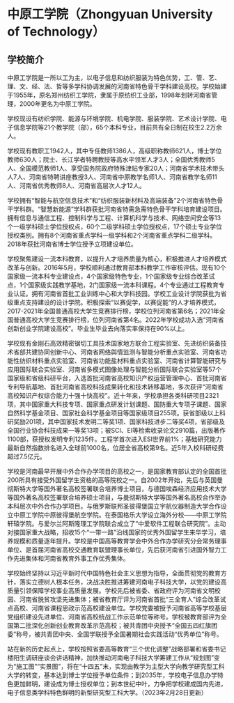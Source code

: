 # 中原工学院（Zhongyuan University of Technology）

## 学校简介

中原工学院是一所以工为主，以电子信息和纺织服装为特色优势，工、管、艺、理、文、经、法、哲等多学科协调发展的河南省特色骨干学科建设高校。学校始建于1955年，原名郑州纺织工学院，隶属于原纺织工业部，1998年划转河南省管理，2000年更名为中原工学院。

学校现设有纺织学院、能源与环境学院、机电学院、服装学院、艺术设计学院、电子信息学院等21个教学院（部），65个本科专业，目前共有全日制在校生2.2万余人。

学校现有教职工1942人，其中专任教师1386人，高级职称教师621人，博士学位教师630人；院士、长江学者特聘教授等高水平领军人才3人；全国优秀教师5人、全国模范教师1人、享受国务院政府特殊津贴专家20人；河南省学术技术带头人7人、河南省特聘讲座教授3人、河南省中原教学名师1人、河南省教学名师11人、河南省优秀教师8人、河南省高层次人才12人。

学校拥有“智能与航空信息技术”和“纺织服装新材料及高端装备”2个河南省特色骨干学科群。“智慧新能源”学科群获批河南省特需急需特色骨干学科培育建设项目。拥有信息与通信工程、控制科学与工程、计算机科学与技术、网络空间安全等13个一级学科硕士学位授权点，60个二级学科硕士学位授权点，17个硕士专业学位授权类别。拥有8个河南省重点学科一级学科和2个河南省重点学科二级学科。2018年获批河南省博士学位授予立项建设单位。

学校聚焦建设一流本科教育，以提升人才培养质量为核心，积极推进人才培养模式改革与创新。2016年5月，学校顺利通过教育部本科教学工作审核评估。现有10个国家级一流本科专业建设点，4个国家级特色专业，1个国家级专业综合改革试点，1个国家级实践教学基地，2门国家级一流本科课程。4个专业通过工程教育专业认证。拥有河南省首批工业训练中心和大学科技园。学校工业设计学院获批为省级重点支持建设的设计学院。积极探索“以赛促学，以赛促能”的人才培养模式，2017-2021年全国普通高校大学生竞赛排行榜，学校位列河南省第6名；2021年全国普通高校大学生竞赛排行榜，位列河南省第4名。2022年学校成功入选“河南省创新创业学院建设高校”。毕业生毕业去向落实率保持在90%以上。

学校现有金刚石高效精密锯切工具技术国家地方联合工程实验室、先进纺织装备技术省部共建协同创新中心、河南省网络舆情监测与智能分析重点实验室、河南省功能性纺织材料重点实验室、河南省功能盐材料重点实验室、河南省计算智能研究与应用国际联合实验室、河南省多模式图像处理与智能分析国际联合实验室等57个国家级和省级科研平台，入选首批河南省高校知识产权运营管理中心、首批河南省专利导航基地、首批河南省高校科技成果转化和技术转移基地，多次获评“河南省高校知识产权综合能力十强十快高校”。近十年来，学校承担各类科研项目2321项，其中国家重大科技专项、国家重点研发计划课题、国防重大专项子课题、国家自然科学基金项目、国家社会科学基金项目等国家级项目255项。获省部级以上科研奖励201项，其中国家技术发明二等奖1项、国家科技进步二等奖4项，省部级及全国行业协会科技成果一等奖13项；被SCI、EI等检索收录论文2910篇，出版著作1100部，获授权发明专利1235件。工程学首次进入ESI世界前1%；基础研究能力最新自然指数排名进入全球前1000名，位居全省高校第9名。近5年入校科研经费超过7.5亿元。

学校是河南最早开展中外合作办学项目的高校之一，是国家教育部认定的全国首批200所具有接受外国留学生资格的高等院校之一。自2002年开始，先后与英国曼彻斯特大学等国外著名高校签署联合培养博士项目，与德国埃森经济应用技术大学等国外著名高校签署联合培养硕士项目，与曼彻斯特大学等国外著名高校合作举办本科层次中外合作办学项目。与俄罗斯联邦圣彼得堡国立宇航仪器制造大学合作设立中原工学院中原彼得堡航空学院。在泰国格乐大学设立海外分校——中原工学院轩辕学院。与爱尔兰阿斯隆理工学院联合成立了“中爱软件工程联合研究院”。主动对接国家重大战略，招收15个“一带一路”沿线国家的优秀外国留学生来华学习，培养规模和质量逐年提升。学校是中国高等教育学会中外合作办学研究分会常务理事单位、是首届河南省高校交通教育联盟理事长单位，先后获河南省引进国外智力工作先进集体和河南省教育外事工作优秀集体。

学校始终坚持以习近平新时代中国特色社会主义思想为指导，全面贯彻党的教育方针，落实立德树人根本任务，决战决胜推进筹建河南电子科技大学，以党的建设高质量引领保障学校事业高质量发展。学校先后被省委、省政府评为河南省文明校园、河南省脱贫攻坚先进集体；被省教育厅评为河南省首批“三全育人”综合改革试点高校、河南省课程思政示范高校建设单位。学校党委被授予河南省高等学校基层党组织建设先进单位、河南省高校统战工作示范单位等称号。学校被教育部评为全国第二批深化创新创业教育改革示范高校；被共青团中央授予“全国五四红旗团委”称号，被共青团中央、全国学联授予全国暑期社会实践活动“优秀单位”称号。

站在新的历史起点上，学校按照省委高等教育“三个优化调整”战略部署和省委书记楼阳生调研座谈会讲话精神，加快推动河南电子科技大学筹建工作从“规划图”变为“施工图”“实景图”，将在“十四五”末，实现由教学为主型大学向教学研究型工科大学的转变，基本达到博士学位授予单位条件；到2035年，学校电子信息办学特色更加鲜明，建设成为博士授权单位；到本世纪中叶，力争把学校建成国内先进，电子信息类学科特色鲜明的新型研究型工科大学。（2023年2月28日更新）
